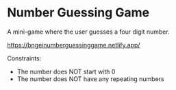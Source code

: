 # Number Guessing Game
A mini-game where the user guesses a four digit number.

https://bngeinumberguessinggame.netlify.app/

Constraints:
- The number does NOT start with 0
- The number does NOT have any repeating numbers